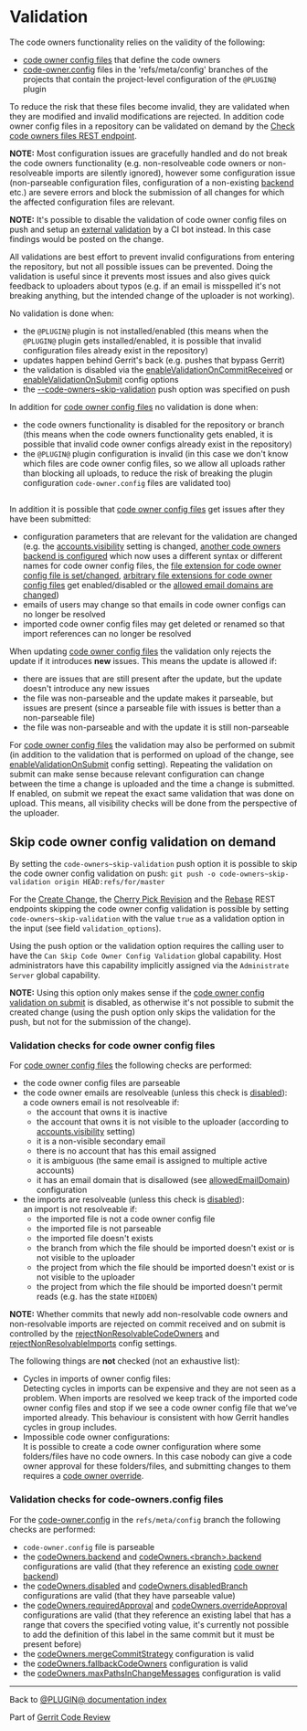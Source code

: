 # Validation

The code owners functionality relies on the validity of the following:

* [code owner config files](user-guide.html#codeOwnerConfigFiles) that define
  the code owners
* [code-owner.config](config.html#projectLevelConfigFile) files in the
  'refs/meta/config' branches of the projects that contain the project-level
  configuration of the `@PLUGIN@` plugin

To reduce the risk that these files become invalid, they are validated when
they are modified and invalid modifications are rejected. In addition code owner
config files in a repository can be validated on demand by the [Check code
owners files REST endpoint](rest-api.html#check-code-owner-config-files).

**NOTE:** Most configuration issues are gracefully handled and do not break the
code owners functionality (e.g. non-resolveable code owners or non-resolveable
imports are silently ignored), however some configuration issue (non-parseable
configuration files, configuration of a non-existing [backend](backends.html)
etc.) are severe errors and block the submission of all changes for which the
affected configuration files are relevant.

**NOTE:** It's possible to disable the validation of code owner config files on
push and setup an [external
validation](config-guide.html#externalValidationOfCodeOwnerConfigs) by a CI bot
instead. In this case findings would be posted on the change.

All validations are best effort to prevent invalid configurations from
entering the repository, but not all possible issues can be prevented. Doing the
validation is useful since it prevents most issues and also gives quick feedback
to uploaders about typos (e.g. if an email is misspelled it's not breaking
anything, but the intended change of the uploader is not working).

No validation is done when:

* the `@PLUGIN@` plugin is not installed/enabled (this means when the `@PLUGIN@`
  plugin gets installed/enabled, it is possible that invalid configuration files
  already exist in the repository)
* updates happen behind Gerrit's back (e.g. pushes that bypass Gerrit)
* the validation is disabled via the
  [enableValidationOnCommitReceived](config.html#codeOwnersEnableValidationOnCommitReceived)
  or [enableValidationOnSubmit](config.html#codeOwnersEnableValidationOnSubmit)
  config options
* the [--code-owners~skip-validation](#skipCodeOwnerConfigValidationOnDemand)
  push option was specified on push

In addition for [code owner config files](user-guide.html#codeOwnerConfigFiles)
no validation is done when:

* the code owners functionality is disabled for the repository or branch (this
  means when the code owners functionality gets enabled, it is possible that
  invalid code owner configs already exist in the repository)
* the `@PLUGIN@` plugin configuration is invalid (in this case we don't know
  which files are code owner config files, so we allow all uploads rather than
  blocking all uploads, to reduce the risk of breaking the plugin configuration
  `code-owner.config` files are validated too)

## <a id="howCodeOwnerConfigsCanGetIssuesAfterSubmit">
In addition it is possible that [code owner config
files](user-guide.hmtl#codeOwnerConfigFiles) get issues after they have been
submitted:

* configuration parameters that are relevant for the validation are changed
  (e.g. the [accounts.visibility](../../../Documentation/config-gerrit.html#accounts.visibility)
  setting is changed, [another code owners backend is
  configured](setup-guide.html#configureCodeOwnersBackend) which now uses a
  different syntax or different names for code owner config files, the [file
  extension for code owner config file is set/changed](config.html#codeOwnersFileExtension),
  [arbitrary file extensions for code owner config files](config.html#codeOwnersEnableCodeOwnerConfigFilesWithFileExtensions)
  get enabled/disabled or the [allowed email domains are
  changed](config.html#pluginCodeOwnersAllowedEmailDomain))
* emails of users may change so that emails in code owner configs can no longer
  be resolved
* imported code owner config files may get deleted or renamed so that import
  references can no longer be resolved

When updating [code owner config files](user-guide.html#codeOwnerConfigFiles)
the validation only rejects the update if it introduces **new** issues. This
means the update is allowed if:

* there are issues that are still present after the update, but the update
  doesn't introduce any new issues
* the file was non-parseable and the update makes it parseable, but issues are
  present (since a parseable file with issues is better than a non-parseable
  file)
* the file was non-parseable and with the update it is still non-parseable

For [code owner config files](user-guide.html#codeOwnerConfigFiles) the
validation may also be performed on submit (in addition to the validation that
is performed on upload of the change, see
[enableValidationOnSubmit](config.html#codeOwnersEnableValidationOnSubmit)
config setting). Repeating the validation on submit can make sense because
relevant configuration can change between the time a change is uploaded and the
time a change is submitted. If enabled, on submit we repeat the exact same
validation that was done on upload. This means, all visibility checks will be
done from the perspective of the uploader.

## <a id="skipCodeOwnerConfigValidationOnDemand">Skip code owner config validation on demand

By setting the `code-owners~skip-validation` push option it is possible to skip
the code owner config validation on push:
`git push -o code-owners~skip-validation origin HEAD:refs/for/master`

For the [Create
Change](../../../Documentation/rest-api-changes.html#create-change), the [Cherry
Pick Revision](../../../Documentation/rest-api-changes.html#cherry-pick) and the
[Rebase](../../../Documentation/rest-api-changes.html#rebase-change) REST
endpoints skipping the code owner config validation is possible by setting
`code-owners~skip-validation` with the value `true` as a validation option in
the input (see field `validation_options`).

Using the push option or the validation option requires the calling user to
have the `Can Skip Code Owner Config Validation` global capability. Host
administrators have this capability implicitly assigned via the `Administrate
Server` global capability.

**NOTE:** Using this option only makes sense if the [code owner config validation
on submit](config.html#pluginCodeOwnersEnableValidationOnSubmit) is disabled, as
otherwise it's not possible to submit the created change (using the push option
only skips the validation for the push, but not for the submission of the
change).

### <a id="codeOwnerConfigFileChecks">Validation checks for code owner config files

For [code owner config files](user-guide.html#codeOwnerConfigFiles) the
following checks are performed:

* the code owner config files are parseable
* the code owner emails are resolveable (unless this check is
  [disabled](config.html#codeOwnersRejectNonResolvableCodeOwners)):\
  a code owners email is not resolveable if:
    * the account that owns it is inactive
    * the account that owns it is not visible to the uploader (according to
      [accounts.visibility](../../../Documentation/config-gerrit.html#accounts.visibility)
      setting)
    * it is a non-visible secondary email
    * there is no account that has this email assigned
    * it is ambiguous (the same email is assigned to multiple active accounts)
    * it has an email domain that is disallowed (see
      [allowedEmailDomain](config.html#pluginCodeOwnersAllowedEmailDomain))
      configuration
* the imports are resolveable (unless this check is
  [disabled](config.html#codeOwnersRejectNonResolvableImports)):\
  an import is not resolveable if:
    * the imported file is not a code owner config file
    * the imported file is not parseable
    * the imported file doesn't exists
    * the branch from which the file should be imported doesn't exist or is not
      visible to the uploader
    * the project from which the file should be imported doesn't exist or is not
      visible to the uploader
    * the project from which the file should be imported doesn't permit reads
      (e.g. has the state `HIDDEN`)

**NOTE:** Whether commits that newly add non-resolvable code owners and
non-resolvable imports are rejected on commit received and on submit is
controlled by the
[rejectNonResolvableCodeOwners](config.html#pluginCodeOwnersRejectNonResolvableCodeOwners)
and [rejectNonResolvableImports](config.html#pluginCodeOwnersRejectNonResolvableImports)
config settings.

The following things are **not** checked (not an exhaustive list):

* Cycles in imports of owner config files:\
  Detecting cycles in imports can be expensive and they are not seen as a
  problem. When imports are resolved we keep track of the imported code owner
  config files and stop if we see a code owner config file that we’ve imported
  already. This behaviour is consistent with how Gerrit handles cycles in group
  includes.
* Impossible code owner configurations:\
  It is possible to create a code owner configuration where some folders/files
  have no code owners. In this case nobody can give a code owner approval for
  these folders/files, and submitting changes to them requires a
  [code owner override](user-guide.html#codeOwnerOverride).


### <a id="codeOwnersConfigFileChecks">Validation checks for code-owners.config files

For the [code-owner.config](config.html#projectLevelConfigFile) in the
`refs/meta/config` branch the following checks are performed:

* `code-owner.config` file is parseable
* the [codeOwners.backend](config.html#codeOwnersBackend) and
  [codeOwners.\<branch\>.backend](config.html#codeOwnersBranchBackend)
  configurations are valid (that they reference an existing [code owner
  backend](backends.html))
* the [codeOwners.disabled](config.html#codeOwnersDisabled) and
  [codeOwners.disabledBranch](config.html#codeOwnersDisabledBranch)
  configurations are valid (that they have parseable value)
* the [codeOwners.requiredApproval](config.html#codeOwnersRequiredApproval)
  and [codeOwners.overrideApproval](config.html#codeOwnersOverrideApproval)
  configurations are valid (that they reference an existing label that has a
  range that covers the specified voting value, it's currently not possible to
  add the definition of this label in the same commit but it must be present
  before)
* the [codeOwners.mergeCommitStrategy](config.html#codeOwnersMergeCommitStrategy)
  configuration is valid
* the [codeOwners.fallbackCodeOwners](config.html#codeOwnersFallbackCodeOwners)
  configuration is valid
* the [codeOwners.maxPathsInChangeMessages](config.html#codeOwnersMaxPathsInChangeMessages)
  configuration is valid

---

Back to [@PLUGIN@ documentation index](index.html)

Part of [Gerrit Code Review](../../../Documentation/index.html)

